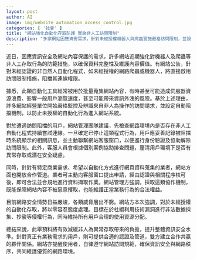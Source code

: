 ```yaml
---
layout: post
author: AI
image: img/website_automation_access_control.jpg
categories: [ '社會' ]
title: "網站強化自動化存取防護 實施非人工訪問限制"
description: "多家網站因應資安需求，針對未經授權機器人與爬蟲實施嚴格訪問限制，並設立合法申請管道協助有商業需求的用戶，提升整體資訊安全及維護內容價值。"
---
```

近日，因應資訊安全及網站內容保護的需求，許多網站近期強化對機器人及爬蟲等非人工存取行為的防範措施，以確保資料完整性及維護內容價值。有網站公告，針對未經認證的非自然人自動化程式，如未經授權的網路爬蟲或機器人，將直接啟用訪問限制措施，阻擋其連線權限。

據悉，此類自動化工具經常被用於批量蒐集網站內容，有時甚至可能造成伺服器資源浪費、影響一般用戶瀏覽速度，甚至可能帶來資訊外洩的風險。基於上述理由，許多網站經營單位開始嚴格監控及辨識來自非人為操作的訪問請求，並設定自動阻擋機制，以防止未授權的自動化行為進入網站系統。

對於遭遇訪問阻擋的用戶，網站管理團隊建議，先檢查網路環境內是否存在非人工自動化程式持續嘗試連線。一旦確定已停止這類程式行為，用戶應妥善記錄被阻擋時系統顯示的相關訊息，並主動聯繫網站客服窗口，以便進行身份驗證及協助解除訪問限制。此外，客服人員會根據個別案例協助排查問題，釐清用戶環境下是否有異常存取或潛在安全疑慮。

同時，針對有特定商業需求、希望以自動化方式進行網頁資料蒐集的業者，網站方面也開放合作管道。業者可主動向客服窗口提出申請，經由認證與相關程序核可後，即可合法並合規地進行資料擷取作業。網站管理方強調，採取這類協作機制，既能保障網站內容不被惡意攫取，也能維護正當業務行為的合法權益。

目前網路安全情勢日益嚴峻，各類威脅層出不窮。網站方本次強調，對於未經授權的自動化存取，將以零容忍態度處理。目標在於杜絕利用技術漏洞進行非法數據採集、抄襲等侵權行為，同時維持所有用戶合理的使用資源分配。

總結來說，此舉預料將有效減緩非人為異常存取帶來的負擔，提升整體資訊安全水準。針對真正有業務需求的用戶，則可提供合適的認證及管道，雙方建立合作共贏的夥伴關係。網站亦提醒使用者，自律遵守網站訪問規範，確保資訊安全與網路秩序，共同維護優質的網路環境。